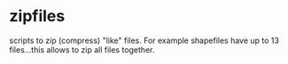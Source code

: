 # zipfiles
scripts to zip (compress) "like" files. For example shapefiles have up to 13 files...this allows to zip all files together.
